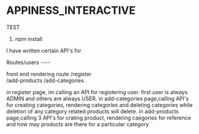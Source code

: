 # APPINESS_INTERACTIVE
TEST


1. npm install

I have written certain API's for 

Routes/users ---- 

front end rendering route
/register   
/add-products
/add-categories

in register page, im calling an API for registering user. first user is always ADMIN and others are always USER.
in add-categories page,calling  API's for creating categories, rendering categories and deleting categories while deletion of any category related products will delete.
in add-products page,calling 3 API's for crating product, rendering caegories for reference and how may products are there for a particular category
